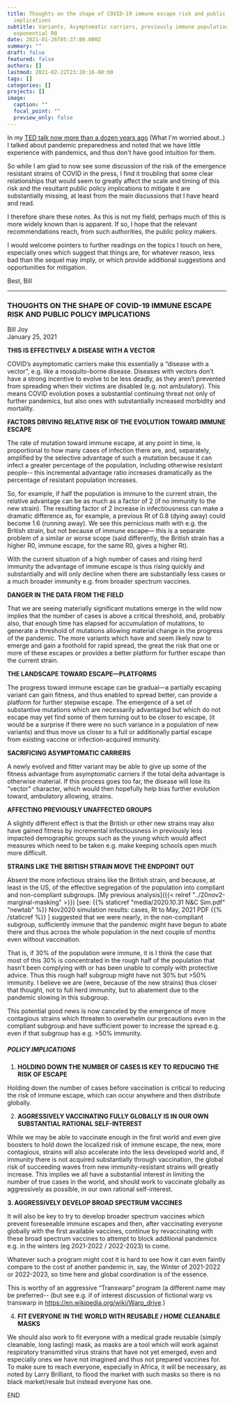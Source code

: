 ```yaml
---
title: Thoughts on the shape of COVID-19 immune escape risk and public policy
  implications
subtitle: Variants, Asymptomatic carriers, previously immune populations, and
  exponential R0
date: 2021-01-26T05:37:00.000Z
summary: ""
draft: false
featured: false
authors: []
lastmod: 2021-02-22T23:20:16-08:00
tags: []
categories: []
projects: []
image:
  caption: ""
  focal_point: ""
  preview_only: false
---
```

In my [TED talk now more than a dozen years ago](https://www.ted.com/talks/bill_joy_what_i_m_worried_about_what_i_m_excited_about) (What I'm worried about..)
I talked about pandemic preparedness and noted that we have little experience with pandemics, and thus don't have good intuition for them.

So while I am glad to now see some discussion of the risk of the emergence resistant strains of COVID in the press, I find it troubling that some clear relationships that would seem to greatly affect the scale and timing of this risk and the resultant public policy implications to mitigate it are substantially missing, at least from the main discussions that I have heard and read.

I therefore share these notes. As this is not my field, perhaps much of this is more widely known than is apparent. If so, I hope that the relevant recommendations reach, from such authorities, the public policy makers.

I would welcome pointers to further readings on the topics I touch on here, especially ones which suggest that things are, for whatever reason, less bad than the sequel may imply, or which provide additional suggestions and opportunities for mitigation.

Best, Bill

- - -

### THOUGHTS ON THE SHAPE OF COVID-19 IMMUNE ESCAPE RISK AND PUBLIC POLICY IMPLICATIONS

Bill Joy<br>
January 25, 2021

**THIS IS EFFECTIVELY A DISEASE WITH A VECTOR**

COVID’s asymptomatic carriers make this essentially a “disease with a vector”,
e.g. like a mosquito-borne disease. Diseases with vectors don’t have a strong incentive to evolve to be less deadly, as they aren’t prevented from spreading when their victims are disabled (e.g. not ambulatory). This means COVID evolution poses a substantial continuing threat not only of further pandemics, but also ones with substantially increased morbidity and mortality.

**FACTORS DRIVING RELATIVE RISK OF THE EVOLUTION TOWARD IMMUNE ESCAPE**

The rate of mutation toward immune escape, at any point in time, is proportional to how many cases of infection there are, and, separately, amplified by the selective advantage of such a mutation because it can infect a greater percentage of the population, including otherwise resistant people-- this incremental advantage ratio increases dramatically as the percentage of resistant population increases.

So, for example, if half the population is immune to the current strain, the relative advantage can be as much as a factor of 2 (if no immunity to the new strain). The resulting factor of 2 increase in infectiousness can make a dramatic difference as, for example, a previous Rt of 0.8 (dying away) could become 1.6 (running away). We see this pernicious math with e.g. the British strain, but not because of immune escape—
this is a separate problem of a similar or worse scope (said differently, the British strain has a higher R0, immune escape, for the same R0, gives a higher Rt).

With the current situation of a high number of cases and rising herd immunity
the advantage of immune escape is thus rising quickly and substantially and will only decline when there are substantially less cases or a much broader immunity e.g. from broader spectrum vaccines.

**DANGER IN THE DATA FROM THE FIELD**

That we are seeing materially significant mutations emerge in the wild now implies
that the number of cases is above a critical threshold,
and, probably also, that enough time has elapsed for accumulation of mutations,
to generate a threshold of mutations allowing material change in the progress of the pandemic. The more variants which have and seem likely now to emerge and gain a foothold for rapid spread, the great the risk that one or more of these escapes or provides a better platform for further escape than the current strain.

**THE LANDSCAPE TOWARD ESCAPE—PLATFORMS**

The progress toward immune escape can be gradual—a partially escaping variant
can gain fitness, and thus enabled to spread better, can provide a platform for further stepwise escape. The emergence of a set of substantive mutations which are necessarily advantaged but which do not escape may yet find some of them turning out to be closer to escape, (it would be a surprise if there were no such variance in a population of new variants) and thus move us closer to a full or additionally partial escape from existing vaccine or infection-acquired immunity.

**SACRIFICING ASYMPTOMATIC CARRIERS**

A newly evolved and fitter variant may be able to give up some of the
fitness advantage from asymptomatic carriers if the total delta advantage is otherwise material.
If this process goes too far, the disease will lose its “vector" character,
which would then hopefully help bias further evolution toward, ambulatory allowing, strains.

**AFFECTING PREVIOUSLY UNAFFECTED GROUPS**

A slightly different effect is that the British or other new strains
may also have gained fitness by incremental infectiousness
in previously less impacted demographic groups such as the young
which would affect measures which need to be taken
e.g. make keeping schools open much more difficult.

**STRAINS LIKE THE BRITISH STRAIN MOVE THE ENDPOINT OUT**

Absent the more infectious strains like the British strain, and because, at least in the US,
of the effective segregation of the population into compliant and non-compliant subgroups.
[My previous analysis]({{< relref "../20nov2-marginal-masking" >}})  [see: {{% staticref "media/2020.10.31 N&C Sim.pdf" "newtab" %}} Nov2020 simulation results: cases, Rt to May, 2021 PDF {{% /staticref %}} ] suggested that we were nearly, in the non-compliant subgroup,
sufficiently immune that the pandemic might have begun to abate there
and thus across the whole population
in the next couple of months even without vaccination.

That is, if 30% of the population were immune, it is I think the case that most of this 30%
is concentrated in the rough half of the population that hasn’t been complying with or has been unable to comply with protective advice. Thus this rough half subgroup might
have not 30% but >50% immunity. I believe we are (were, because of the new strains) thus closer that thought, not to full herd immunity, but to abatement due to the pandemic slowing in this subgroup.

This potential good news is now canceled by the emergence of more contagious strains
which threaten to overwhelm our precautions even in the compliant subgroup
and have sufficient power to increase the spread e.g. even if that subgroup has e.g. >50% immunity.

##### POLICY IMPLICATIONS

1. **HOLDING DOWN THE NUMBER OF CASES IS KEY TO REDUCING THE RISK OF ESCAPE**

Holding down the number of cases before vaccination is critical to reducing the risk of immune escape, which can occur anywhere and then distribute globally.

2. **AGGRESSIVELY VACCINATING FULLY GLOBALLY IS IN OUR OWN SUBSTANTIAL RATIONAL SELF-INTEREST**

While we may be able to vaccinate enough in the first world and even give boosters
to hold down the localized risk of immune escape, the new, more contagious, strains will also accelerate into the less developed world and, if immunity there is not acquired substantially through vaccination, the global risk of succeeding waves from new immunity-resistant strains will greatly increase. This implies we all have a substantial interest in limiting the number of true cases in the world, and should work to vaccinate globally as aggressively as possible, in our own rational self-interest.

**3. AGGRESSIVELY DEVELOP BROAD SPECTRUM VACCINES**

It will also be key to try to develop broader spectrum vaccines which prevent foreseeable immune escapes and then, after vaccinating everyone globally with the first available vaccines, continue by revaccinating with these broad spectrum vaccines
to attempt to block additional pandemics e.g. in the winters (eg 2021-2022 / 2022-2023) to come.


Whatever such a program might cost it is hard to see how it can even faintly compare
to the cost of another pandemic in, say, the Winter of 2021-2022 or 2022-2023, so time here and global coordination is of the essence.

This is worthy of an aggressive “Transwarp” program (a different name may be preferred--
(but see e.g. if of interest discussion of fictional warp vs transwarp in https://en.wikipedia.org/wiki/Warp_drive.)

4. **FIT EVERYONE IN THE WORLD WITH REUSABLE / HOME CLEANABLE MASKS**

We should also work to fit everyone with a medical grade reusable (simply cleanable, long lasting) mask, as masks are a tool which will work against respiratory transmitted virus strains that have not yet emerged, even and especially ones we have not imagined and thus not prepared vaccines for. To make sure to reach everyone, especially in Africa, it will be necessary, as noted by Larry Brilliant, to flood the market with such masks so there is no black market/resale but instead everyone has one.

END
